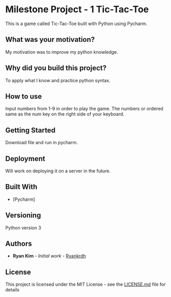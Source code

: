 # Milestone Project - 1 Tic-Tac-Toe

This is a game called Tic-Tac-Toe built with Python using Pycharm.

## What was your motivation?

My motivation was to improve my python knowledge.

## Why did you build this project?

To apply what I know and practice python syntax.

## How to use

Input numbers from 1-9 in order to play the game. The numbers or ordered same as the num key on the right side of your keyboard.

## Getting Started

Download file and run in pycharm.

## Deployment

Will work on deploying it on a server in the future.

## Built With

* [Pycharm]

## Versioning

Python version 3

## Authors

* **Ryan Kim** - *Initial work* - [Ryankrdh](https://github.com/ryankrdh)

## License

This project is licensed under the MIT License - see the [LICENSE.md](LICENSE.md) file for details

